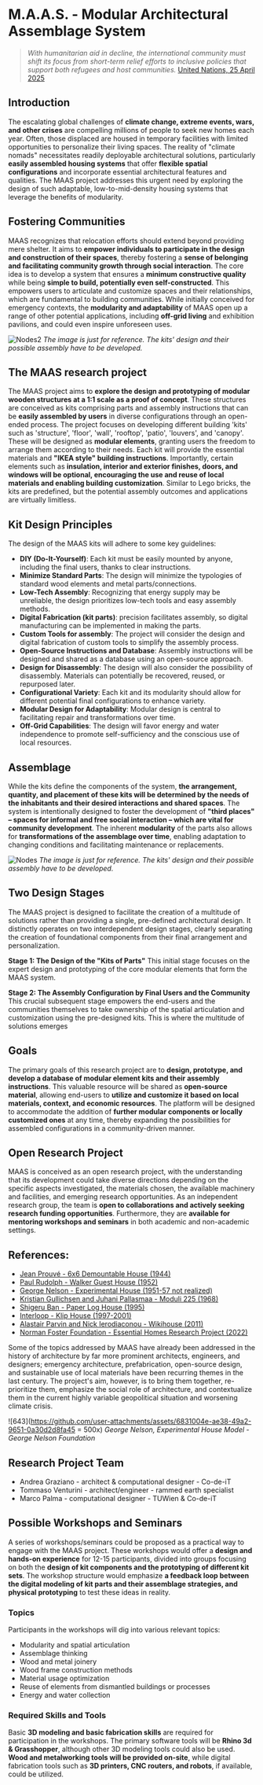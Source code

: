 # M.A.A.S. - Modular Architectural Assemblage System

> *With humanitarian aid in decline, the international community must shift its focus from short-term relief efforts to inclusive policies that support both refugees and host communities.* [United Nations, 25 April 2025](https://news.un.org/en/story/2025/04/1162631)

## Introduction
The escalating global challenges of **climate change, extreme events, wars, and other crises** are compelling millions of people to seek new homes each year. Often, those displaced are housed in temporary facilities with limited opportunities to personalize their living spaces. The reality of "climate nomads" necessitates readily deployable architectural solutions, particularly **easily assembled housing systems** that offer **flexible spatial configurations** and incorporate essential architectural features and qualities. The MAAS project addresses this urgent need by exploring the design of such adaptable, low-to-mid-density housing systems that leverage the benefits of modularity.

## Fostering Communities
MAAS recognizes that relocation efforts should extend beyond providing mere shelter. It aims to **empower individuals to participate in the design and construction of their spaces**, thereby fostering a **sense of belonging and facilitating community growth through social interaction**. The core idea is to develop a system that ensures a **minimum constructive quality** while being **simple to build, potentially even self-constructed**. This empowers users to articulate and customize spaces and their relationships, which are fundamental to building communities. While initially conceived for emergency contexts, the **modularity and adaptability** of MAAS open up a range of other potential applications, including **off-grid living** and exhibition pavilions, and could even inspire unforeseen uses.

![Nodes2](https://github.com/user-attachments/assets/fc920801-baf3-4462-84d3-78d1b7bdab1e)
*The image is just for reference. The kits' design and their possible assembly have to be developed.*

## The MAAS research project
The MAAS project aims to **explore the design and prototyping of modular wooden structures at a 1:1 scale as a proof of concept**. These structures are conceived as kits comprising parts and assembly instructions that can be **easily assembled by users** in diverse configurations through an open-ended process. The project focuses on developing different building 'kits' such as 'structure', 'floor', 'wall', 'rooftop', 'patio', 'louvers', and 'canopy'. These will be designed as **modular elements**, granting users the freedom to arrange them according to their needs. Each kit will provide the essential materials and **"IKEA style" building instructions**. Importantly, certain elements such as **insulation, interior and exterior finishes, doors, and windows will be optional, encouraging the use and reuse of local materials and enabling building customization**. Similar to Lego bricks, the kits are predefined, but the potential assembly outcomes and applications are virtually limitless.

## Kit Design Principles
The design of the MAAS kits will adhere to some key guidelines:
- **DIY (Do-It-Yourself)**: Each kit must be easily mounted by anyone, including the final users, thanks to clear instructions. 
- **Minimize Standard Parts**: The design will minimize the typologies of standard wood elements and metal parts/connections. 
- **Low-Tech Assembly**: Recognizing that energy supply may be unreliable, the design prioritizes low-tech tools and easy assembly methods. 
- **Digital Fabrication (kit parts)**: precision facilitates assembly, so digital manufacturing can be implemented in making the parts. 
- **Custom Tools for assembly**: The project will consider the design and digital fabrication of custom tools to simplify the assembly process. 
- **Open-Source Instructions and Database**: Assembly instructions will be designed and shared as a database using an open-source approach. 
- **Design for Disassembly**: The design will also consider the possibility of disassembly. Materials can potentially be recovered, reused, or repurposed later. 
- **Configurational Variety**: Each kit and its modularity should allow for different potential final configurations to enhance variety. 
- **Modular Design for Adaptability**: Modular design is central to facilitating repair and transformations over time. 
- **Off-Grid Capabilities**: The design will favor energy and water independence to promote self-sufficiency and the conscious use of local resources.

## Assemblage
While the kits define the components of the system, **the arrangement, quantity, and placement of these kits will be determined by the needs of the inhabitants and their desired interactions and shared spaces**. The system is intentionally designed to foster the development of **"third places" – spaces for informal and free social interaction – which are vital for community development**. The inherent **modularity** of the parts also allows for **transformations of the assemblage over time**, enabling adaptation to changing conditions and facilitating maintenance or replacements.

![Nodes](https://github.com/user-attachments/assets/67d9158f-b295-4b9c-ba7c-21c394036b39)
*The image is just for reference. The kits' design and their possible assembly have to be developed.*

## Two Design Stages
The MAAS project is designed to facilitate the creation of a multitude of solutions rather than providing a single, pre-defined architectural design.
It distinctly operates on two interdependent design stages, clearly separating the creation of foundational components from their final arrangement and personalization.

**Stage 1: The Design of the "Kits of Parts"**
This initial stage focuses on the expert design and prototyping of the core modular elements that form the MAAS system.

**Stage 2: The Assembly Configuration by Final Users and the Community**
This crucial subsequent stage empowers the end-users and the communities themselves to take ownership of the spatial articulation and customization using the pre-designed kits. This is where the multitude of solutions emerges

## Goals
The primary goals of this research project are to **design, prototype, and develop a database of modular element kits and their assembly instructions**. This valuable resource will be shared as **open-source material**, allowing end-users to **utilize and customize it based on local materials, context, and economic resources**. The platform will be designed to accommodate the addition of **further modular components or locally customized ones** at any time, thereby expanding the possibilities for assembled configurations in a community-driven manner.

## Open Research Project
MAAS is conceived as an open research project, with the understanding that its development could take diverse directions depending on the specific aspects investigated, the materials chosen, the available machinery and facilities, and emerging research opportunities. As an independent research group, the team is **open to collaborations and actively seeking research funding opportunities**. Furthermore, they are **available for mentoring workshops and seminars** in both academic and non-academic settings.

## References:
- [Jean Prouvé - 6x6 Demountable House (1944)](https://www.jeanprouve.com/en/fiche/1944-6)
- [Paul Rudolph - Walker Guest House (1952)](https://www.paulrudolph.institute/195202-walker-guest-house)
- [George Nelson - Experimental House (1951-57 not realized)](https://designpracticesandparadigms.wordpress.com/2013/03/06/800/)
- [Kristian Gullichsen and Juhani Pallasmaa - Moduli 225 (1968)](https://likemyplace.wordpress.com/2013/11/16/looking-back-modular-moduli225-prototype-by-kristian-gullichsen-and-juhani-pallasmaa-helsinki-finland/)
- [Shigeru Ban - Paper Log House (1995)](https://shigerubanarchitects.com/works/paper-tubes/paper-log-house-kobe/)
- [Interloop - Klip House (1997-2001)](https://bldgblog.com/2010/03/klip-house)
- [Alastair Parvin and Nick Ierodiaconou - Wikihouse (2011)](https://www.wikihouse.cc)
- [Norman Foster Foundation - Essential Homes Research Project (2022)](https://normanfosterfoundation.org/project/essential-homes-research-project/)

Some of the topics addressed by MAAS have already been addressed in the history of architecture by far more prominent architects, engineers, and designers; emergency architecture, prefabrication, open-source design, and sustainable use of local materials have been recurring themes in the last century. The project's aim, however, is to bring them together, re-prioritize them, emphasize the social role of architecture, and contextualize them in the current highly variable geopolitical situation and worsening climate crisis.

![643](https://github.com/user-attachments/assets/6831004e-ae38-49a2-9651-0a30d2d8fa45 = 500x)
*George Nelson, Experimental House Model - George Nelson Foundation*

## Research Project Team
- Andrea Graziano - architect & computational designer - Co-de-iT
- Tommaso Venturini - architect/engineer - rammed earth specialist
- Marco Palma - computational designer - TUWien & Co-de-iT

## Possible Workshops and Seminars
A series of workshops/seminars could be proposed as a practical way to engage with the MAAS project. These workshops would offer a **design and hands-on experience** for 12-15 participants, divided into groups focusing on both the **design of kit components and the prototyping of different kit sets**. The workshop structure would emphasize **a feedback loop between the digital modeling of kit parts and their assemblage strategies, and physical prototyping** to test these ideas in reality.

### Topics
Participants in the workshops will dig into various relevant topics:
- Modularity and spatial articulation
- Assemblage thinking
- Wood and metal joinery
- Wood frame construction methods
- Material usage optimization
- Reuse of elements from dismantled buildings or processes
- Energy and water collection

### Required Skills and Tools
Basic **3D modeling and basic fabrication skills** are required for participation in the workshops. The primary software tools will be **Rhino 3d & Grasshopper**, although other 3D modeling tools could also be used. **Wood and metalworking tools will be provided on-site**, while digital fabrication tools such as **3D printers, CNC routers, and robots**, if available, could be utilized.
 
